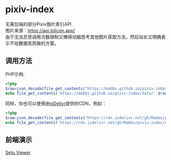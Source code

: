 # pixiv-index
无需后端的部分Pixiv图片索引API   
图片来源：https://api.lolicon.app/   
由于无法忍受调用次数限制又懒得动脑思考其他图片获取方法，然后站长又明确表示不给数据库而做的方案。   
## 调用方法
PHP示例:
```php
<?php
$raw=json_decode(file_get_contents("https://mabbs.github.io/pixiv-index/index.json"),true);
echo file_get_contents('https://mabbs.github.io/pixiv-index/data/'.$raw[rand(0,count($raw)-1)]);
```
同样，你也可以使用由[jsDelivr](https://www.jsdelivr.com/)提供的CDN，例如：
```php
<?php
$raw=json_decode(file_get_contents("https://cdn.jsdelivr.net/gh/Mabbs/pixiv-index/index.json"),true);
echo file_get_contents('https://cdn.jsdelivr.net/gh/Mabbs/pixiv-index/data/'.$raw[rand(0,count($raw)-1)]);
```

## 前端演示
[Setu Viewer](setu.html)
